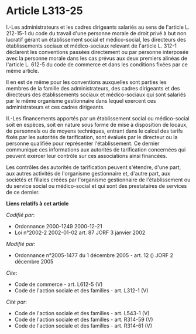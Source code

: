 # Article L313-25

I.-Les administrateurs et les cadres dirigeants salariés au sens de l'article L. 212-15-1 du code du travail d'une personne
morale de droit privé à but non lucratif gérant un établissement social et médico-social, les directeurs des établissements
sociaux et médico-sociaux relevant de l'article L. 312-1 déclarent les conventions passées directement ou par personne
interposée avec la personne morale dans les cas prévus aux deux premiers alinéas de l'article L. 612-5 du code de commerce et
dans les conditions fixées par ce même article. 

Il en est de même pour les conventions auxquelles sont parties les membres de la famille des administrateurs, des cadres
dirigeants et des directeurs des établissements sociaux et médico-sociaux qui sont salariés par le même organisme
gestionnaire dans lequel exercent ces administrateurs et ces cadres dirigeants. 

II.-Les financements apportés par un établissement social ou médico-social soit en espèces, soit en nature sous forme de mise
à disposition de locaux, de personnels ou de moyens techniques, entrant dans le calcul des tarifs fixés par les autorités de
tarification, sont évalués par le directeur ou la personne qualifiée pour représenter l'établissement. Ce dernier communique
ces informations aux autorités de tarification concernées qui peuvent exercer leur contrôle sur ces associations ainsi
financées. 

Les contrôles des autorités de tarification peuvent s'étendre, d'une part, aux autres activités de l'organisme gestionnaire
et, d'autre part, aux sociétés et filiales créées par l'organisme gestionnaire de l'établissement ou du service social ou
médico-social et qui sont des prestataires de services de ce dernier.

**Liens relatifs à cet article**

_Codifié par_:

  - Ordonnance 2000-1249 2000-12-21
  - Loi n°2002-2 2002-01-02 art. 87 JORF 3 janvier 2002

_Modifié par_:

  - Ordonnance n°2005-1477 du 1 décembre 2005 - art. 12 () JORF 2 décembre 2005

_Cite_:

  - Code de commerce - art. L612-5 (V)
  - Code de l'action sociale et des familles - art. L312-1 (V)

_Cité par_:

  - Code de l'action sociale et des familles - art. L543-1 (V)
  - Code de l'action sociale et des familles - art. R314-59 (V)
  - Code de l'action sociale et des familles - art. R314-61 (V)
